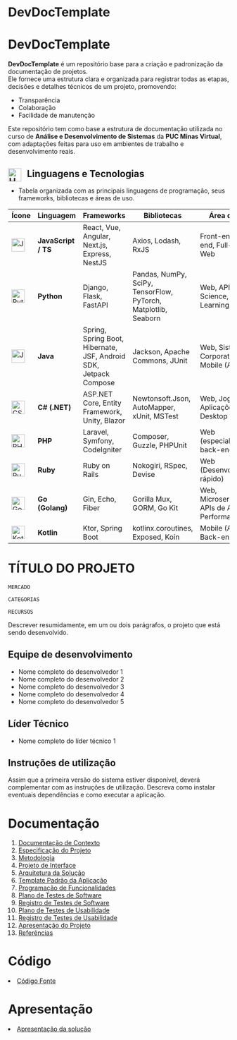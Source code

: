 # DevDocTemplate

# DevDocTemplate

**DevDocTemplate** é um repositório base para a criação e padronização da documentação de projetos.  
Ele fornece uma estrutura clara e organizada para registrar todas as etapas, decisões e detalhes técnicos de um projeto, promovendo:

- Transparência  
- Colaboração  
- Facilidade de manutenção

Este repositório tem como base a estrutura de documentação utilizada no curso de **Análise e Desenvolvimento de Sistemas** da **PUC Minas Virtual**, com adaptações feitas para uso em ambientes de trabalho e desenvolvimento reais.

## <img align="left" alt="HTML" title="HTML" width="30px" style="padding-right: 10px;" src="https://cdn.jsdelivr.net/gh/devicons/devicon@latest/icons/vscode/vscode-original.svg" /> Linguagens e Tecnologias

- Tabela organizada com as principais linguagens de programação, seus frameworks, bibliotecas e áreas de uso.

| **Ícone** | **Linguagem**       | **Frameworks**                                                                 | **Bibliotecas**                                                    | **Área de Uso**                                       |
|----------|---------------------|----------------------------------------------------------------------------------|---------------------------------------------------------------------|--------------------------------------------------------|
| <img align="left" alt="JavaScript" title="JavaScript" width="30px" style="padding-right: 10px;" src="https://cdn.jsdelivr.net/gh/devicons/devicon@latest/icons/javascript/javascript-original.svg" /> | **JavaScript / TS** | React, Vue, Angular, Next.js, Express, NestJS | Axios, Lodash, RxJS | Front-end, Back-end, Full-stack Web |
| <img align="left" alt="Python" title="Python" width="30px" style="padding-right: 10px;" src="https://cdn.jsdelivr.net/gh/devicons/devicon@latest/icons/python/python-original.svg" /> | **Python** | Django, Flask, FastAPI | Pandas, NumPy, SciPy, TensorFlow, PyTorch, Matplotlib, Seaborn | Web, APIs, Data Science, Machine Learning |
| <img align="left" alt="Java" title="Java" width="30px" style="padding-right: 10px;" src="https://cdn.jsdelivr.net/gh/devicons/devicon@latest/icons/java/java-original.svg" /> | **Java** | Spring, Spring Boot, Hibernate, JSF, Android SDK, Jetpack Compose | Jackson, Apache Commons, JUnit | Web, Sistemas Corporativos, Mobile (Android) |
| <img align="left" alt="CSharp" title="C#" width="30px" style="padding-right: 10px;" src="https://cdn.jsdelivr.net/gh/devicons/devicon@latest/icons/csharp/csharp-original.svg" /> | **C# (.NET)** | ASP.NET Core, Entity Framework, Unity, Blazor | Newtonsoft.Json, AutoMapper, xUnit, MSTest | Web, Jogos, Aplicações Desktop |
| <img align="left" alt="PHP" title="PHP" width="30px" style="padding-right: 10px;" src="https://cdn.jsdelivr.net/gh/devicons/devicon@latest/icons/php/php-original.svg" /> | **PHP** | Laravel, Symfony, CodeIgniter | Composer, Guzzle, PHPUnit | Web (especialmente back-end) |
| <img align="left" alt="Ruby" title="Ruby" width="30px" style="padding-right: 10px;" src="https://cdn.jsdelivr.net/gh/devicons/devicon@latest/icons/ruby/ruby-original.svg" /> | **Ruby** | Ruby on Rails | Nokogiri, RSpec, Devise | Web (Desenvolvimento rápido) |
| <img align="left" alt="Go" title="Go" width="30px" style="padding-right: 10px;" src="https://cdn.jsdelivr.net/gh/devicons/devicon@latest/icons/go/go-original-wordmark.svg" /> | **Go (Golang)** | Gin, Echo, Fiber | Gorilla Mux, GORM, Go Kit | Web, Microserviços, APIs de Alta Performance |
| <img align="left" alt="Kotlin" title="Kotlin" width="30px" style="padding-right: 10px;" src="https://cdn.jsdelivr.net/gh/devicons/devicon@latest/icons/kotlin/kotlin-original.svg" /> | **Kotlin** | Ktor, Spring Boot | kotlinx.coroutines, Exposed, Koin | Mobile (Android), Back-end APIs |

# TÍTULO DO PROJETO

`MERCADO`

`CATEGORIAS`

`RECURSOS`

Descrever resumidamente, em um ou dois parágrafos, o projeto que está sendo desenvolvido.

## Equipe de desenvolvimento

- Nome completo do desenvolvedor 1
- Nome completo do desenvolvedor 2
- Nome completo do desenvolvedor 3
- Nome completo do desenvolvedor 4
- Nome completo do desenvolvedor 5

## Líder Técnico

- Nome completo do líder técnico 1

## Instruções de utilização

Assim que a primeira versão do sistema estiver disponível, deverá complementar com as instruções de utilização. Descreva como instalar eventuais dependências e como executar a aplicação.

# Documentação

<ol>
<li><a href="Docs/01-Documentação de Contexto.md"> Documentação de Contexto</a></li>
<li><a href="Docs/02-Especificação do Projeto.md"> Especificação do Projeto</a></li>
<li><a href="Docs/03-Metodologia.md"> Metodologia</a></li>
<li><a href="Docs/04-Projeto de Interface.md"> Projeto de Interface</a></li>
<li><a href="Docs/05-Arquitetura da Solução.md"> Arquitetura da Solução</a></li>
<li><a href="Docs/06-Template Padrão da Aplicação.md"> Template Padrão da Aplicação</a></li>
<li><a href="Docs/07-Programação de Funcionalidades.md"> Programação de Funcionalidades</a></li>
<li><a href="Docs/08-Plano de Testes de Software.md"> Plano de Testes de Software</a></li>
<li><a href="Docs/09-Registro de Testes de Software.md"> Registro de Testes de Software</a></li>
<li><a href="Docs/10-Plano de Testes de Usabilidade.md"> Plano de Testes de Usabilidade</a></li>
<li><a href="Docs/11-Registro de Testes de Usabilidade.md"> Registro de Testes de Usabilidade</a></li>
<li><a href="Docs/12-Apresentação do Projeto.md"> Apresentação do Projeto</a></li>
<li><a href="Docs/13-Referências.md"> Referências</a></li>
</ol>

# Código

<li><a href="Src/README.md"> Código Fonte</a></li>

# Apresentação

<li><a href="Apresentação/README.md"> Apresentação da solução</a></li>
